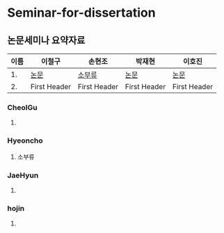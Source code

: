 # Seminar-for-dissertation

## 논문세미나 요약자료



|이름|        이철구     |       손현조     |      박재현       |      이호진         |
|---| --------------------- | --------------------- | --------------------- | --------------------- |
|1.|      [논문](./CheolGu/)     |     [소부류](./Hyeoncho/소부류.pptx)     |     [논문](/JaeHyun/a.txt)     |     [논문](hojin/a.txt)      |
|2.|     First Header      |     First Header      |     First Header      |     First Header      |
 
 
 
 ### CheolGu  
  1.
  
  ### Hyeoncho  
  1. 소부류
  
  ### JaeHyun  
  1.
  
  ### hojin  
  1.
